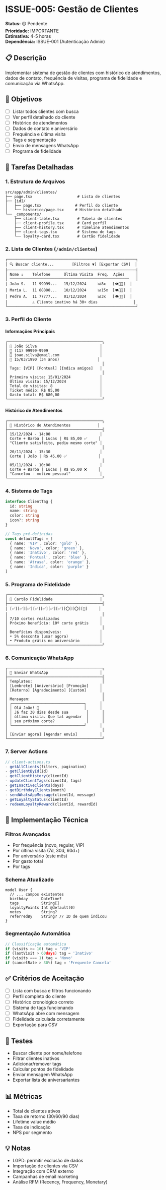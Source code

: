 # ISSUE-005: Gestão de Clientes

**Status:** 🟡 Pendente  
**Prioridade:** IMPORTANTE  
**Estimativa:** 4-5 horas  
**Dependência:** ISSUE-001 (Autenticação Admin)

## 📋 Descrição
Implementar sistema de gestão de clientes com histórico de atendimentos, dados de contato, frequência de visitas, programa de fidelidade e comunicação via WhatsApp.

## 🎯 Objetivos
- [ ] Listar todos clientes com busca
- [ ] Ver perfil detalhado do cliente
- [ ] Histórico de atendimentos
- [ ] Dados de contato e aniversário
- [ ] Frequência e última visita
- [ ] Tags e segmentação
- [ ] Envio de mensagens WhatsApp
- [ ] Programa de fidelidade

## 📝 Tarefas Detalhadas

### 1. Estrutura de Arquivos
```
src/app/admin/clientes/
├── page.tsx                    # Lista de clientes
├── [id]/
│   ├── page.tsx               # Perfil do cliente
│   └── historico/page.tsx     # Histórico detalhado
└── _components/
    ├── client-table.tsx        # Tabela de clientes
    ├── client-profile.tsx      # Card perfil
    ├── client-history.tsx      # Timeline atendimentos
    ├── client-tags.tsx         # Sistema de tags
    └── loyalty-card.tsx        # Cartão fidelidade
```

### 2. Lista de Clientes (`/admin/clientes`)
```
┌─────────────────────────────────────────────────────────┐
│ 🔍 Buscar cliente...        [Filtros ▼] [Exportar CSV]  │
├─────────────────────────────────────────────────────────┤
│ Nome ↓    Telefone      Última Visita  Freq.  Ações     │
│ ─────────────────────────────────────────────────────   │
│ João S.   11 99999...   15/12/2024     📊8x   [👁️💬📝]  │
│ Maria L.  11 88888...   10/12/2024     📊15x  [👁️💬📝]  │
│ Pedro A.  11 77777...   01/12/2024     📊3x   [👁️💬📝]  │
│           ⚠️ Cliente inativo há 30+ dias                │
└─────────────────────────────────────────────────────────┘
```

### 3. Perfil do Cliente

#### Informações Principais
```
┌──────────────────────────────────────────┐
│ 👤 João Silva                            │
│ 📱 (11) 99999-9999                       │
│ 📧 joao.silva@email.com                  │
│ 🎂 15/03/1990 (34 anos)                 │
│                                          │
│ Tags: [VIP] [Pontual] [Indica amigos]   │
│                                          │
│ Primeira visita: 15/01/2024             │
│ Última visita: 15/12/2024               │
│ Total de visitas: 8                     │
│ Ticket médio: R$ 85,00                  │
│ Gasto total: R$ 680,00                  │
└──────────────────────────────────────────┘
```

#### Histórico de Atendimentos
```
┌──────────────────────────────────────────┐
│ 📅 Histórico de Atendimentos            │
├──────────────────────────────────────────┤
│ 15/12/2024 - 14:00                      │
│ Corte + Barba | Lucas | R$ 85,00 ✅     │
│ "Cliente satisfeito, pediu mesmo corte" │
│                                          │
│ 20/11/2024 - 15:30                      │
│ Corte | João | R$ 45,00 ✅              │
│                                          │
│ 05/11/2024 - 10:00                      │
│ Corte + Barba | Lucas | R$ 85,00 ❌     │
│ "Cancelou - motivo pessoal"             │
└──────────────────────────────────────────┘
```

### 4. Sistema de Tags
```typescript
interface ClientTag {
  id: string
  name: string
  color: string
  icon?: string
}

// Tags pré-definidas
const defaultTags = [
  { name: 'VIP', color: 'gold' },
  { name: 'Novo', color: 'green' },
  { name: 'Inativo', color: 'red' },
  { name: 'Pontual', color: 'blue' },
  { name: 'Atrasa', color: 'orange' },
  { name: 'Indica', color: 'purple' }
]
```

### 5. Programa de Fidelidade
```
┌──────────────────────────────────────────┐
│ 💎 Cartão Fidelidade                     │
├──────────────────────────────────────────┤
│ [✅][✅][✅][✅][✅][✅][✅][⭕][⭕][🎁]     │
│                                          │
│ 7/10 cortes realizados                  │
│ Próximo benefício: 10º corte grátis     │
│                                          │
│ Benefícios disponíveis:                 │
│ • 5% desconto (usar agora)              │
│ • Produto grátis no aniversário         │
└──────────────────────────────────────────┘
```

### 6. Comunicação WhatsApp
```
┌──────────────────────────────────────────┐
│ 💬 Enviar WhatsApp                       │
├──────────────────────────────────────────┤
│ Templates:                               │
│ [Lembrete] [Aniversário] [Promoção]     │
│ [Retorno] [Agradecimento] [Custom]      │
│                                          │
│ Mensagem:                                │
│ ┌────────────────────────────────┐      │
│ │ Olá João! 👋                    │      │
│ │ Já faz 30 dias desde sua        │      │
│ │ última visita. Que tal agendar  │      │
│ │ seu próximo corte?              │      │
│ └────────────────────────────────┘      │
│                                          │
│ [Enviar agora] [Agendar envio]          │
└──────────────────────────────────────────┘
```

### 7. Server Actions
```typescript
// client-actions.ts
- getAllClients(filters, pagination)
- getClientById(id)
- getClientHistory(clientId)
- updateClientTags(clientId, tags)
- getInactiveClients(days)
- getBirthdayClients(month)
- sendWhatsAppMessage(clientId, message)
- getLoyaltyStatus(clientId)
- redeemLoyaltyReward(clientId, rewardId)
```

## 🔧 Implementação Técnica

### Filtros Avançados
- Por frequência (novo, regular, VIP)
- Por última visita (7d, 30d, 60d+)
- Por aniversário (este mês)
- Por gasto total
- Por tags

### Schema Atualizado
```prisma
model User {
  // ... campos existentes
  birthday      DateTime?
  tags          String[]
  loyaltyPoints Int @default(0)
  notes         String?
  referredBy    String? // ID de quem indicou
}
```

### Segmentação Automática
```typescript
// Classificação automática
if (visits >= 10) tag = 'VIP'
if (lastVisit > 60days) tag = 'Inativo'
if (visits === 1) tag = 'Novo'
if (cancelRate > 30%) tag = 'Frequente Cancela'
```

## ✅ Critérios de Aceitação
- [ ] Lista com busca e filtros funcionando
- [ ] Perfil completo do cliente
- [ ] Histórico cronológico correto
- [ ] Sistema de tags funcionando
- [ ] WhatsApp abre com mensagem
- [ ] Fidelidade calculada corretamente
- [ ] Exportação para CSV

## 🧪 Testes
- Buscar cliente por nome/telefone
- Filtrar clientes inativos
- Adicionar/remover tags
- Calcular pontos de fidelidade
- Enviar mensagem WhatsApp
- Exportar lista de aniversariantes

## 📊 Métricas
- Total de clientes ativos
- Taxa de retorno (30/60/90 dias)
- Lifetime value médio
- Taxa de indicação
- NPS por segmento

## 💡 Notas
- LGPD: permitir exclusão de dados
- Importação de clientes via CSV
- Integração com CRM externo
- Campanhas de email marketing
- Análise RFM (Recency, Frequency, Monetary)